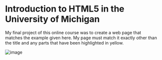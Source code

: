 # Introduction to HTML5 in the University of Michigan

My final project of this online course was to create a web page that matches the example given here.  My page must match it exactly other than the title and any parts that have been highlighted in yellow.  

![image](https://user-images.githubusercontent.com/83366119/120113707-0dec4880-c152-11eb-97b8-78d45755258d.png)
